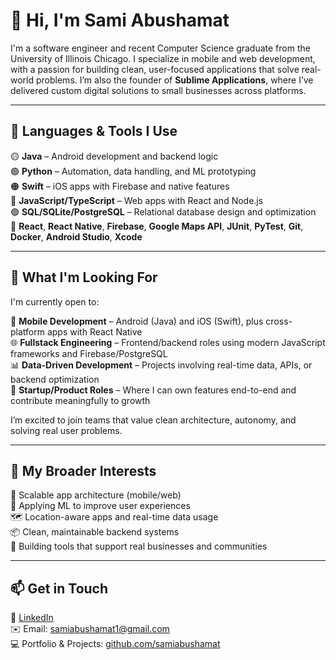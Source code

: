 # 👋 Hi, I'm Sami Abushamat

I'm a software engineer and recent Computer Science graduate from the University of Illinois Chicago. I specialize in mobile and web development, with a passion for building clean, user-focused applications that solve real-world problems. I’m also the founder of **Sublime Applications**, where I’ve delivered custom digital solutions to small businesses across platforms.

---

## 🧰 Languages & Tools I Use

🟡 **Java** – Android development and backend logic  
🟣 **Python** – Automation, data handling, and ML prototyping  
🟠 **Swift** – iOS apps with Firebase and native features  
🔵 **JavaScript/TypeScript** – Web apps with React and Node.js  
🟢 **SQL/SQLite/PostgreSQL** – Relational database design and optimization  
🧱 **React**, **React Native**, **Firebase**, **Google Maps API**, **JUnit**, **PyTest**, **Git**, **Docker**, **Android Studio**, **Xcode**

---

## 🎯 What I'm Looking For

I'm currently open to:

📱 **Mobile Development** – Android (Java) and iOS (Swift), plus cross-platform apps with React Native  
🌐 **Fullstack Engineering** – Frontend/backend roles using modern JavaScript frameworks and Firebase/PostgreSQL  
📊 **Data-Driven Development** – Projects involving real-time data, APIs, or backend optimization  
🚀 **Startup/Product Roles** – Where I can own features end-to-end and contribute meaningfully to growth

I’m excited to join teams that value clean architecture, autonomy, and solving real user problems.

---

## 🧠 My Broader Interests

📲 Scalable app architecture (mobile/web)  
🧠 Applying ML to improve user experiences  
🗺️ Location-aware apps and real-time data usage  
📦 Clean, maintainable backend systems  
👥 Building tools that support real businesses and communities

---

## 📫 Get in Touch

🔗 [LinkedIn](https://linkedin.com/in/sami-abushamat)  
✉️ Email: samiabushamat1@gmail.com  
💻 Portfolio & Projects: [github.com/samiabushamat](https://github.com/samiabushamat)
